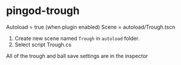 ﻿# pingod-trough

Autoload = true (when plugin enabled)
Scene = autoload/Trough.tscn

1. Create new scene named `Trough` in `autoload` folder.
2. Select script Trough.cs

All of the trough and ball save settings are in the inspector